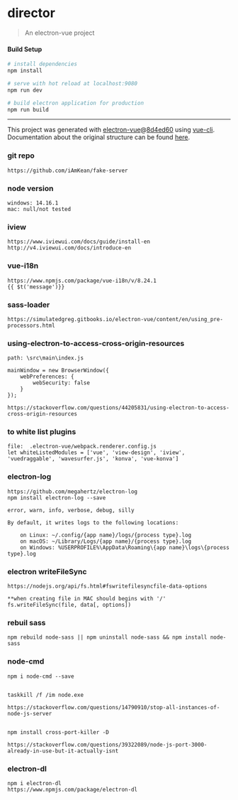 # director

> An electron-vue project

#### Build Setup

``` bash
# install dependencies
npm install

# serve with hot reload at localhost:9080
npm run dev

# build electron application for production
npm run build

```

---

This project was generated with [electron-vue](https://github.com/SimulatedGREG/electron-vue)@[8d4ed60](https://github.com/SimulatedGREG/electron-vue/tree/8d4ed607d65300381a8f47d97923eb07832b1a9a) using [vue-cli](https://github.com/vuejs/vue-cli). Documentation about the original structure can be found [here](https://simulatedgreg.gitbooks.io/electron-vue/content/index.html).

### git repo
```
https://github.com/iAmKean/fake-server
```

### node version
```
windows: 14.16.1
mac: null/not tested
```

### iview
```
https://www.iviewui.com/docs/guide/install-en
http://v4.iviewui.com/docs/introduce-en
```

### vue-i18n
```
https://www.npmjs.com/package/vue-i18n/v/8.24.1
{{ $t('message')}}
```

### sass-loader
```
https://simulatedgreg.gitbooks.io/electron-vue/content/en/using_pre-processors.html
```

### using-electron-to-access-cross-origin-resources
```
path: \src\main\index.js

mainWindow = new BrowserWindow({
    webPreferences: {
        webSecurity: false
    }
});

https://stackoverflow.com/questions/44205831/using-electron-to-access-cross-origin-resources
```


### to white list plugins
```
file:  .electron-vue/webpack.renderer.config.js
let whiteListedModules = ['vue', 'view-design', 'iview', 'vuedraggable', 'wavesurfer.js', 'konva', 'vue-konva']
```


### electron-log
```
https://github.com/megahertz/electron-log
npm install electron-log --save

error, warn, info, verbose, debug, silly

By default, it writes logs to the following locations:

    on Linux: ~/.config/{app name}/logs/{process type}.log
    on macOS: ~/Library/Logs/{app name}/{process type}.log
    on Windows: %USERPROFILE%\AppData\Roaming\{app name}\logs\{process type}.log
```


### electron writeFileSync
```
https://nodejs.org/api/fs.html#fswritefilesyncfile-data-options

**when creating file in MAC should begins with '/'
fs.writeFileSync(file, data[, options])
```


### rebuil sass
```
npm rebuild node-sass || npm uninstall node-sass && npm install node-sass
```


### node-cmd
```
npm i node-cmd --save


taskkill /f /im node.exe

https://stackoverflow.com/questions/14790910/stop-all-instances-of-node-js-server


npm install cross-port-killer -D

https://stackoverflow.com/questions/39322089/node-js-port-3000-already-in-use-but-it-actually-isnt

```

### electron-dl
```
npm i electron-dl
https://www.npmjs.com/package/electron-dl
```